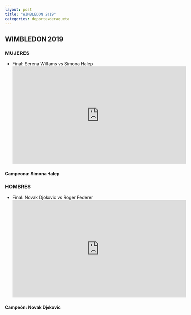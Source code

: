 ```yaml
---
layout: post
title: "WIMBLEDON 2019"
categories: deportesderaqueta
---
```


## WIMBLEDON 2019

### MUJERES

- Final: Serena Williams vs Simona Halep <iframe width="560" height="315" src="https://www.youtube.com/embed/VRzVd1OZoaQ" frameborder="0" allow="accelerometer; autoplay; encrypted-media; gyroscope; picture-in-picture" allowfullscreen></iframe>

#### Campeona: Simona Halep

### HOMBRES

- Final: Novak Djokovic vs Roger Federer <iframe width="560" height="315" src="https://www.youtube.com/embed/mnLdAeSXZv0" frameborder="0" allow="accelerometer; autoplay; encrypted-media; gyroscope; picture-in-picture" allowfullscreen></iframe>

#### Campeón: Novak Djokovic
